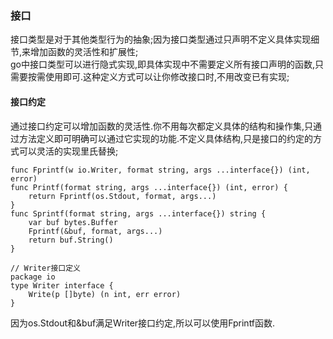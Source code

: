 ### 接口 ###

接口类型是对于其他类型行为的抽象;因为接口类型通过只声明不定义具体实现细节,来增加函数的灵活性和扩展性;    
go中接口类型可以进行隐式实现,即具体实现中不需要定义所有接口声明的函数,只需要按需使用即可.这种定义方式可以让你修改接口时,不用改变已有实现;

#### 接口约定 ####

通过接口约定可以增加函数的灵活性.你不用每次都定义具体的结构和操作集,只通过方法定义即可明确可以通过它实现的功能.不定义具体结构,只是接口的约定的方式可以灵活的实现里氏替换;

	func Fprintf(w io.Writer, format string, args ...interface{}) (int, error)
	func Printf(format string, args ...interface{}) (int, error) {
	    return Fprintf(os.Stdout, format, args...)
	}
	func Sprintf(format string, args ...interface{}) string {
	    var buf bytes.Buffer
	    Fprintf(&buf, format, args...)
	    return buf.String()
	}
	
	// Writer接口定义
	package io
	type Writer interface {
	    Write(p []byte) (n int, err error)
	}

因为os.Stdout和&buf满足Writer接口约定,所以可以使用Fprintf函数.




















